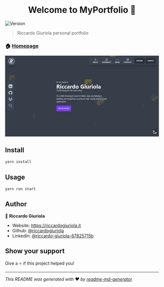 <h1 align="center">Welcome to MyPortfolio 👋</h1>
<p>
  <img alt="Version" src="https://img.shields.io/badge/version-1.0.1-blue.svg?cacheSeconds=2592000" />
</p>

> Riccardo Giuriola personal portfolio

### 🏠 [Homepage](https://riccardogiuriola.it)

![alt portfolio_preview](public/images/portfolio.PNG)

## Install

```sh
yarn install
```

## Usage

```sh
yarn run start
```

## Author

👤 **Riccardo Giuriola**

* Website: https://riccardogiuriola.it
* Github: [@riccardogiuriola](https://github.com/riccardogiuriola)
* LinkedIn: [@riccardo-giuriola-67825715b](https://linkedin.com/in/riccardo-giuriola-67825715b)

## Show your support

Give a ⭐️ if this project helped you!

***
_This README was generated with ❤️ by [readme-md-generator](https://github.com/kefranabg/readme-md-generator)_

